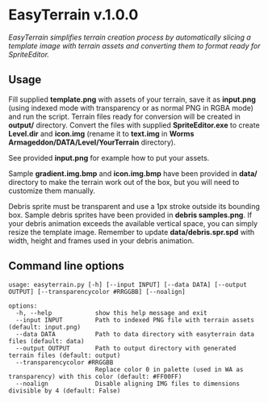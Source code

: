 # EasyTerrain v.1.0.0
_EasyTerrain simplifies terrain creation process by automatically slicing a template image with terrain assets and converting them to format ready for SpriteEditor._

## Usage
Fill supplied **template.png** with assets of your terrain, save it as **input.png** (using indexed mode with transparency or as normal PNG in RGBA mode) and run the script. Terrain files ready for conversion will be created in **output/** directory. Convert the files with supplied **SpriteEditor.exe** to create **Level.dir** and **icon.img** (rename it to **text.img** in **Worms Armageddon/DATA/Level/YourTerrain** directory).

See provided **input.png** for example how to put your assets.

Sample **gradient.img.bmp** and **icon.img.bmp** have been provided in **data/** directory to make the terrain work out of the box, but you will need to customize them manually.

Debris sprite must be transparent and use a 1px stroke outside its bounding box. Sample debris sprites have been provided in **debris samples.png**. If your debris animation exceeds the available vertical space, you can simply resize the template image.
Remember to update **data/debris.spr.spd** with width, height and frames used in your debris animation.

## Command line options
```
usage: easyterrain.py [-h] [--input INPUT] [--data DATA] [--output OUTPUT] [--transparencycolor #RRGGBB] [--noalign]

options:
  -h, --help            show this help message and exit
  --input INPUT         Path to indexed PNG file with terrain assets (default: input.png)
  --data DATA           Path to data directory with easyterrain data files (default: data)
  --output OUTPUT       Path to output directory with generated terrain files (default: output)
  --transparencycolor #RRGGBB
                        Replace color 0 in palette (used in WA as transparency) with this color (default: #FF00FF)
  --noalign             Disable aligning IMG files to dimensions divisible by 4 (default: False)
```

